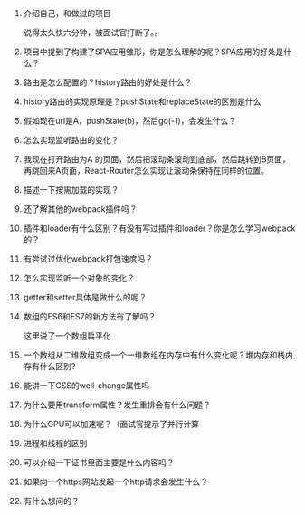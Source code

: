 1. 介绍自己，和做过的项目

   说得太久快六分钟，被面试官打断了。。

2. 项目中提到了构建了SPA应用雏形，你是怎么理解的呢？SPA应用的好处是什么？

3. 路由是怎么配置的？history路由的好处是什么？

4. history路由的实现原理是？pushState和replaceState的区别是什么

5. 假如现在url是A，pushState(b)，然后go(-1)，会发生什么？

6. 怎么实现监听路由的变化？

7. 我现在打开路由为A 的页面，然后把滚动条滚动到底部，然后跳转到B页面，再跳回来A页面，React-Router怎么实现让滚动条保持在同样的位置。

8. 描述一下按需加载的实现？

9. 还了解其他的webpack插件吗？

10. 插件和loader有什么区别？有没有写过插件和loader？你是怎么学习webpack的？

11. 有尝试过优化webpack打包速度吗？

12. 怎么实现监听一个对象的变化？

13. getter和setter具体是做什么的呢？

14. 数组的ES6和ES7的新方法有了解吗？

    这里说了一个数组扁平化

15. 一个数组从二维数组变成一个一维数组在内存中有什么变化呢？堆内存和栈内存有什么区别?

16. 能讲一下CSS的well-change属性吗

17. 为什么要用transform属性？发生重排会有什么问题？

18. 为什么GPU可以加速呢？（面试官提示了并行计算

19. 进程和线程的区别

20. 可以介绍一下证书里面主要是什么内容吗？

21. 如果向一个https网站发起一个http请求会发生什么？

22. 有什么想问的？